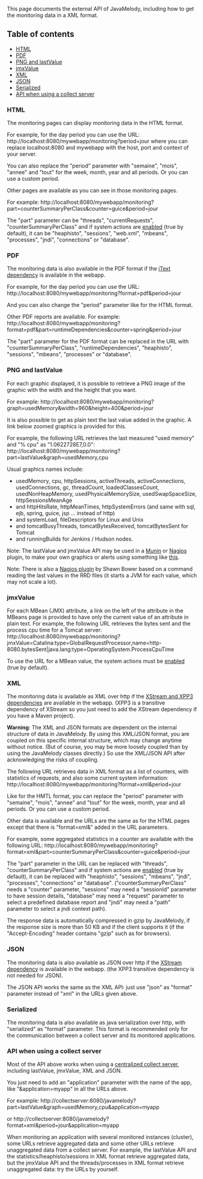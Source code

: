 This page documents the external API of JavaMelody, including how to get the monitoring data in a XML format.

## Table of contents ##

  * [HTML](#html)
  * [PDF](#pdf)
  * [PNG and lastValue](#png-and-lastvalue)
  * [jmxValue](#jmxvalue)
  * [XML](#xml)
  * [JSON](#json)
  * [Serialized](#serialized)
  * [API when using a collect server](#api-when-using-a-collect-server)

### HTML ###

The monitoring pages can display monitoring data in the HTML format.

For example, for the day period you can use the URL:
http://localhost:8080/mywebapp/monitoring?period=jour
where you can replace localhost:8080 and mywebapp with the host, port and context of your server.

You can also replace the "period" parameter with "semaine", "mois", "annee" and "tout" for the week, month, year and all periods. Or you can use a custom period.

Other pages are available as you can see in those monitoring pages.

For example: http://localhost:8080/mywebapp/monitoring?part=counterSummaryPerClass&counter=guice&period=jour

The "part" parameter can be "threads", "currentRequests", "counterSummaryPerClass" and if system actions are [enabled](UserGuide.md#6-optional-parameters) (true by default), it can be "heaphisto", "sessions", "web.xml", "mbeans", "processes", "jndi", "connections" or "database".


### PDF ###

The monitoring data is also available in the PDF format if the [iText dependency](UserGuide.md#dependencies) is available in the webapp.

For example, for the day period you can use the URL: http://localhost:8080/mywebapp/monitoring?format=pdf&period=jour

And you can also change the "period" parameter like for the HTML format.

Other PDF reports are available. For example:
http://localhost:8080/mywebapp/monitoring?format=pdf&part=runtimeDependencies&counter=spring&period=jour

The "part" parameter for the PDF format can be replaced in the URL with "counterSummaryPerClass", "runtimeDependencies", "heaphisto", "sessions", "mbeans", "processes" or "database".


### PNG and lastValue ###

For each graphic displayed, it is possible to retrieve a PNG image of the graphic with the width and the height that you want.

For example: http://localhost:8080/mywebapp/monitoring?graph=usedMemory&width=960&height=400&period=jour

It is also possible to get as plain text the last value added in the graphic. A link below zoomed graphics is provided for this.

For example, the following URL retrieves the last measured "used memory" and "% cpu" as "1.0622728E7,0.0":
http://localhost:8080/mywebapp/monitoring?part=lastValue&graph=usedMemory,cpu

Usual graphics names include:
  * usedMemory, cpu, httpSessions, activeThreads, activeConnections, usedConnections, gc, threadCount, loadedClassesCount, usedNonHeapMemory, usedPhysicalMemorySize, usedSwapSpaceSize, httpSessionsMeanAge
  * and httpHitsRate, httpMeanTimes, httpSystemErrors (and same with sql, ejb, spring, guice, jsp ... instead of http)
  * and systemLoad, fileDescriptors for Linux and Unix
  * and tomcatBusyThreads, tomcatBytesReceived, tomcatBytesSent for Tomcat
  * and runningBuilds for Jenkins / Hudson nodes.

Note: The lastValue and jmxValue API may be used in a [Munin](http://munin.projects.linpro.no/) or [Nagios](http://www.nagios.org/) plugin, to make your own graphics or alerts using something like [this](https://github.com/coderholic/munin-popularity-plugins).

Note: There is also a [Nagios plugin](https://github.com/sbower/nagios_javamelody_plugin) by Shawn Bower based on a command reading the last values in the RRD files (it starts a JVM for each value, which may not scale a lot).

### jmxValue ###

For each MBean (JMX) attribute, a link on the left of the attribute in the MBeans page is provided to have only the current value of an attribute in plain text. For example, the following URL retrieves the bytes sent and the process cpu time for a Tomcat server: http://localhost:8080/mywebapp/monitoring?jmxValue=Catalina:type=GlobalRequestProcessor,name=http-8080.bytesSent|java.lang:type=OperatingSystem.ProcessCpuTime

To use the URL for a MBean value, the system actions must be [enabled](UserGuide.md#6-optional-parameters) (true by default).


### XML ###

The monitoring data is available as XML over http if the [XStream and XPP3 dependencies](UserGuide.md#dependencies) are available in the webapp. (XPP3 is a transitive dependency of XStream so you just need to add the XStream dependency if you have a Maven project).

**Warning**: The XML and JSON formats are dependent on the internal structure of data in JavaMelody. By using this XML/JSON format, you are coupled on this specific internal structure, which may change anytime without notice. (But of course, you may be more loosely coupled than by using the JavaMelody classes directly.) So use the XML/JSON API after acknowledging the risks of coupling.

The following URL retrieves data in XML format as a list of counters, with statistics of requests, and also some current system information:
http://localhost:8080/mywebapp/monitoring?format=xml&period=jour

Like for the HMTL format, you can replace the "period" parameter with "semaine", "mois", "annee" and "tout" for the week, month, year and all periods. Or you can use a custom period.

Other data is available and the URLs are the same as for the HTML pages except that there is "format=xml&" added in the URL parameters.

For example, some aggregated statistics in a counter are available with the following URL:
http://localhost:8080/mywebapp/monitoring?format=xml&part=counterSummaryPerClass&counter=guice&period=jour

The "part" parameter in the URL can be replaced with "threads", "counterSummaryPerClass" and if system actions are [enabled](UserGuide.md#6-optional-parameters) (true by default), it can be replaced with "heaphisto", "sessions", "mbeans", "jndi", "processes", "connections" or "database". ("counterSummaryPerClass" needs a "counter" parameter, "sessions" may need a "sessionId" parameter to have session details, "database" may need a "request" parameter to select a predefined database report and "jndi" may need a "path" parameter to select a jndi context path).

The response data is automatically compressed in gzip by JavaMelody, if the response size is more than 50 KB and if the client supports it (if the "Accept-Encoding" header contains "gzip" such as for browsers).


### JSON ###

The monitoring data is also available as JSON over http if the [XStream dependency](UserGuide.md#dependencies) is available in the webapp. (the XPP3 transitive dependency is not needed for JSON).

The JSON API works the same as the XML API: just use "json" as "format" parameter instead of "xml" in the URLs given above.


### Serialized ###

The monitoring data is also available as java serialization over http, with "serialized" as "format" parameter.
This format is recommended only for the communication between a collect server and its monitored applications.


### API when using a collect server ###

Most of the API above works when using a [centralized collect server](UserGuideAdvanced.md#optional-centralization-server-setup), including lastValue, jmxValue, XML and JSON.

You just need to add an "application" parameter with the name of the app, like "&application=myapp" in all the URLs above.

For example:
http://collectserver:8080/javamelody?part=lastValue&graph=usedMemory,cpu&application=myapp

or http://collectserver:8080/javamelody?format=xml&period=jour&application=myapp


When monitoring an application with several monitored instances (cluster), some URLs retrieve aggregated data and some other URLs retrieve unaggregated data from a collect server. For example, the lastValue API and the statistics/heaphisto/sessions in XML format retrieve aggregated data, but the jmxValue API and the threads/processes in XML format retrieve unaggregated data: try the URLs by yourself.
